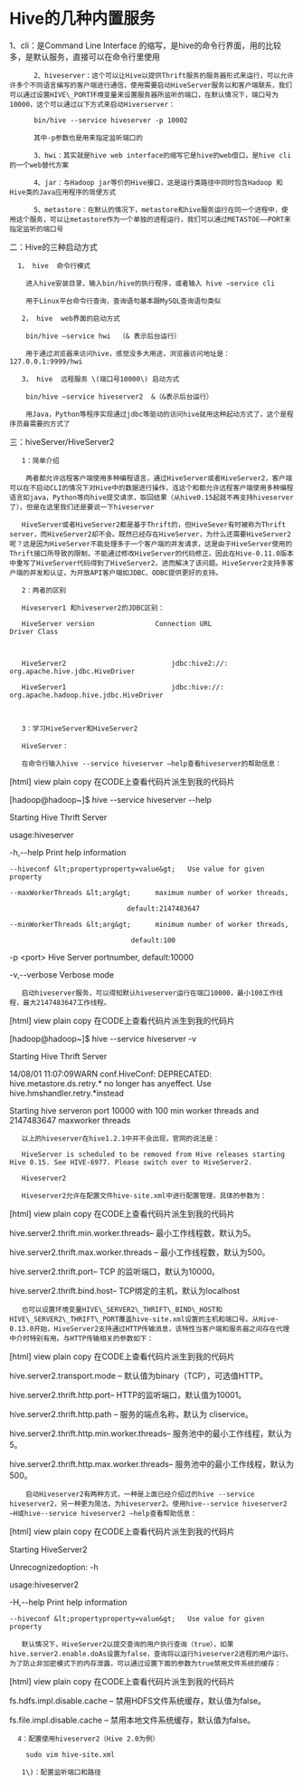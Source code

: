 # Hive的几种内置服务



1、cli：是Command Line Interface 的缩写，是hive的命令行界面，用的比较多，是默认服务，直接可以在命令行里使用

          2、hiveserver：这个可以让Hive以提供Thrift服务的服务器形式来运行，可以允许许多个不同语言编写的客户端进行通信，使用需要启动HiveServer服务以和客户端联系，我们可以通过设置HIVE\_PORT环境变量来设置服务器所监听的端口，在默认情况下，端口号为10000，这个可以通过以下方式来启动Hiverserver：

          bin/hive --service hiveserver -p 10002

          其中-p参数也是用来指定监听端口的

          3、hwi：其实就是hive web interface的缩写它是hive的web借口，是hive cli的一个web替代方案

          4、jar：与Hadoop jar等价的Hive接口，这是运行类路径中同时包含Hadoop 和Hive类的Java应用程序的简便方式

          5、metastore：在默认的情况下，metastore和hive服务运行在同一个进程中，使用这个服务，可以让metastore作为一个单独的进程运行，我们可以通过METASTOE——PORT来指定监听的端口号

二：Hive的三种启动方式

      1， hive  命令行模式

        进入hive安装目录，输入bin/hive的执行程序，或者输入 hive –service cli

        用于Linux平台命令行查询，查询语句基本跟MySQL查询语句类似

       2， hive  web界面的启动方式

        bin/hive –service hwi  （& 表示后台运行）

        用于通过浏览器来访问hive，感觉没多大用途，浏览器访问地址是：127.0.0.1:9999/hwi

       3， hive  远程服务 \(端口号10000\) 启动方式

        bin/hive –service hiveserver2  &（&表示后台运行）

        用Java，Python等程序实现通过jdbc等驱动的访问hive就用这种起动方式了，这个是程序员最需要的方式了

三：hiveServer/HiveServer2

       1：简单介绍     

        两者都允许远程客户端使用多种编程语言，通过HiveServer或者HiveServer2，客户端可以在不启动CLI的情况下对Hive中的数据进行操作，连这个和都允许远程客户端使用多种编程语言如java，Python等向hive提交请求，取回结果（从hive0.15起就不再支持hiveserver了），但是在这里我们还是要说一下hiveserver

       HiveServer或者HiveServer2都是基于Thrift的，但HiveSever有时被称为Thrift server，而HiveServer2却不会。既然已经存在HiveServer，为什么还需要HiveServer2呢？这是因为HiveServer不能处理多于一个客户端的并发请求，这是由于HiveServer使用的Thrift接口所导致的限制，不能通过修改HiveServer的代码修正。因此在Hive-0.11.0版本中重写了HiveServer代码得到了HiveServer2，进而解决了该问题。HiveServer2支持多客户端的并发和认证，为开放API客户端如JDBC、ODBC提供更好的支持。

       2：两者的区别

       Hiveserver1 和hiveserver2的JDBC区别： 

       HiveServer version               Connection URL                    Driver Class 



       HiveServer2                          jdbc:hive2://:                          org.apache.hive.jdbc.HiveDriver

       HiveServer1                          jdbc:hive://:                            org.apache.hadoop.hive.jdbc.HiveDriver



       3：学习HiveServer和HiveServer2

       HiveServer：

       在命令行输入hive --service hiveserver –help查看hiveserver的帮助信息：

\[html\] view plain copy  在CODE上查看代码片派生到我的代码片

\[hadoop@hadoop~\]$ hive --service hiveserver --help  

Starting Hive Thrift Server  

usage:hiveserver  

-h,--help                        Print help information  

    --hiveconf &lt;propertyproperty=value&gt;   Use value for given property  

    --maxWorkerThreads &lt;arg&gt;      maximum number of worker threads,  

                                 default:2147483647  

    --minWorkerThreads &lt;arg&gt;      minimum number of worker threads,  

                                  default:100  

-p &lt;port&gt;                        Hive Server portnumber, default:10000  

-v,--verbose                     Verbose mode  

       启动hiveserver服务，可以得知默认hiveserver运行在端口10000，最小100工作线程，最大2147483647工作线程。

\[html\] view plain copy  在CODE上查看代码片派生到我的代码片

\[hadoop@hadoop~\]$ hive --service hiveserver -v  

Starting Hive Thrift Server  

14/08/01 11:07:09WARN conf.HiveConf: DEPRECATED: hive.metastore.ds.retry.\* no longer has anyeffect.  Use hive.hmshandler.retry.\*instead  

Starting hive serveron port 10000 with 100 min worker threads and 2147483647 maxworker threads  

       以上的hiveserver在hive1.2.1中并不会出现，官网的说法是：

       HiveServer is scheduled to be removed from Hive releases starting Hive 0.15. See HIVE-6977. Please switch over to HiveServer2.

       Hiveserver2

       Hiveserver2允许在配置文件hive-site.xml中进行配置管理，具体的参数为：

\[html\] view plain copy  在CODE上查看代码片派生到我的代码片

hive.server2.thrift.min.worker.threads– 最小工作线程数，默认为5。  

hive.server2.thrift.max.worker.threads – 最小工作线程数，默认为500。  

hive.server2.thrift.port– TCP 的监听端口，默认为10000。  

hive.server2.thrift.bind.host– TCP绑定的主机，默认为localhost  

       也可以设置环境变量HIVE\_SERVER2\_THRIFT\_BIND\_HOST和HIVE\_SERVER2\_THRIFT\_PORT覆盖hive-site.xml设置的主机和端口号。从Hive-0.13.0开始，HiveServer2支持通过HTTP传输消息，该特性当客户端和服务器之间存在代理中介时特别有用。与HTTP传输相关的参数如下：

\[html\] view plain copy  在CODE上查看代码片派生到我的代码片

hive.server2.transport.mode – 默认值为binary（TCP），可选值HTTP。  

hive.server2.thrift.http.port– HTTP的监听端口，默认值为10001。  

hive.server2.thrift.http.path – 服务的端点名称，默认为 cliservice。  

hive.server2.thrift.http.min.worker.threads– 服务池中的最小工作线程，默认为5。  

hive.server2.thrift.http.max.worker.threads– 服务池中的最小工作线程，默认为500。  

        启动Hiveserver2有两种方式，一种是上面已经介绍过的hive --service hiveserver2，另一种更为简洁，为hiveserver2。使用hive--service hiveserver2 –H或hive--service hiveserver2 –help查看帮助信息：

\[html\] view plain copy  在CODE上查看代码片派生到我的代码片

Starting HiveServer2  

Unrecognizedoption: -h  

usage:hiveserver2  

-H,--help                        Print help information  

    --hiveconf &lt;propertyproperty=value&gt;   Use value for given property  

       默认情况下，HiveServer2以提交查询的用户执行查询（true），如果hive.server2.enable.doAs设置为false，查询将以运行hiveserver2进程的用户运行。为了防止非加密模式下的内存泄露，可以通过设置下面的参数为true禁用文件系统的缓存：

\[html\] view plain copy  在CODE上查看代码片派生到我的代码片

fs.hdfs.impl.disable.cache – 禁用HDFS文件系统缓存，默认值为false。  

fs.file.impl.disable.cache – 禁用本地文件系统缓存，默认值为false。  

      4：配置使用hiveserver2（Hive 2.0为例）

        sudo vim hive-site.xml

       1\)：配置监听端口和路径

